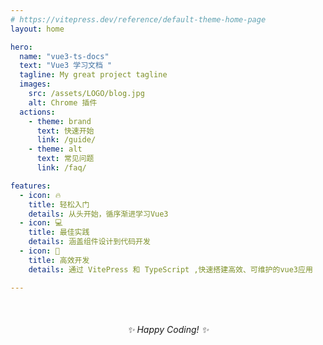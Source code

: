 ```yaml
---
# https://vitepress.dev/reference/default-theme-home-page
layout: home

hero:
  name: "vue3-ts-docs"
  text: "Vue3 学习文档 "
  tagline: My great project tagline
  images: 
    src: /assets/LOGO/blog.jpg
    alt: Chrome 插件
  actions:
    - theme: brand
      text: 快速开始
      link: /guide/
    - theme: alt
      text: 常见问题
      link: /faq/

features:
  - icon: 🔥
    title: 轻松入门
    details: 从头开始，循序渐进学习Vue3
  - icon: 💻
    title: 最佳实践
    details: 涵盖组件设计到代码开发
  - icon: 🚀
    title: 高效开发
    details: 通过 VitePress 和 TypeScript ,快速搭建高效、可维护的vue3应用

---
```


<div style="text-align: center; margin-top:50px;">
  <em>✨ Happy Coding! ✨</em>
</div>